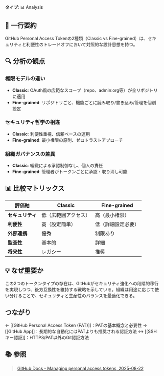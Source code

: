 **タイプ**: 📊 Analysis

## 📝 一行要約
GitHub Personal Access Tokenの2種類（Classic vs Fine-grained）は、セキュリティと利便性のトレードオフにおいて対照的な設計思想を持つ。

## 🔍 分析の観点

### 権限モデルの違い
- **Classic**: OAuth風の広範なスコープ（repo、admin:org等）が全リポジトリに適用
- **Fine-grained**: リポジトリごと、機能ごとに読み取り/書き込み/管理を個別設定

### セキュリティ哲学の相違
- **Classic**: 利便性重視、信頼ベースの運用
- **Fine-grained**: 最小権限の原則、ゼロトラストアプローチ

### 組織ガバナンスの差異
- **Classic**: 組織による承認制御なし、個人の責任
- **Fine-grained**: 管理者がトークンごとに承認・取り消し可能

## 📊 比較マトリックス

| 評価軸 | Classic | Fine-grained |
|--------|---------|--------------|
| **セキュリティ** | 低（広範囲アクセス） | 高（最小権限） |
| **利便性** | 高（設定簡単） | 低（詳細設定必要） |
| **外部連携** | 優秀 | 制限あり |
| **監査性** | 基本的 | 詳細 |
| **将来性** | レガシー | 推奨 |

## 💡 なぜ重要か

この2つのトークンタイプの存在は、GitHubがセキュリティ強化への段階的移行を実現しつつ、後方互換性を維持する戦略を示している。組織は用途に応じて使い分けることで、セキュリティと生産性のバランスを最適化できる。

## つながり
← [[GitHub Personal Access Token (PAT)]]：PATの基本概念と必要性
→ [[GitHub App]]：長期的な自動化にはPATよりも推奨される認証方法
↔ [[SSHキー認証]]：HTTPS/PAT以外のGit認証方法

## 📚 参照
> [GitHub Docs - Managing personal access tokens, 2025-08-22](https://docs.github.com/en/authentication/keeping-your-account-and-data-secure/managing-your-personal-access-tokens)